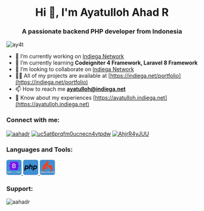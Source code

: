 <h1 align="center">Hi 👋, I'm Ayatulloh Ahad R</h1>
<h3 align="center">A passionate backend PHP developer from Indonesia</h3>

<p align="left"> <img src="https://komarev.com/ghpvc/?username=ay4t&label=Profile%20views&color=0e75b6&style=flat" alt="ay4t" /> </p>

- 🔭 I’m currently working on [Indiega Network](https://indiega.net)
- 🌱 I’m currently learning **Codeigniter 4 Framework, Laravel 8 Framework**
- 👯 I’m looking to collaborate on [Indiega Network](https://indiega.net)
- 👨‍💻 All of my projects are available at [https://indiega.net/portfolio](https://indiega.net/portfolio)
- 📫 How to reach me **ayatulloh@indiega.net**
- 📄 Know about my experiences [https://ayatulloh.indiega.net](https://ayatulloh.indiega.net)

<h3 align="left">Connect with me:</h3>
<p align="left">
<a href="https://fb.com/aahadr" target="blank"><img align="center" src="https://raw.githubusercontent.com/rahuldkjain/github-profile-readme-generator/master/src/images/icons/Social/facebook.svg" alt="aahadr" height="30" width="40" /></a>
<a href="https://www.youtube.com/c/uc5at6prqfm0ucnecn4vtpdw" target="blank"><img align="center" src="https://raw.githubusercontent.com/rahuldkjain/github-profile-readme-generator/master/src/images/icons/Social/youtube.svg" alt="uc5at6prqfm0ucnecn4vtpdw" height="30" width="40" /></a>
<a href="https://discord.gg/AhjrR4yJUU" target="blank"><img align="center" src="https://raw.githubusercontent.com/rahuldkjain/github-profile-readme-generator/master/src/images/icons/Social/discord.svg" alt="AhjrR4yJUU" height="30" width="40" /></a>
</p>

<h3 align="left">Languages and Tools:</h3>
<p align="left"> 

<a href="https://getbootstrap.com" target="_blank" rel="noreferrer"> <img src="https://raw.githubusercontent.com/ay4t/ay4t/main/images/icon-bootstrap.png" alt="bootstrap" width="40" height="40"/> </a> 
<a href="https://www.php.net/" target="_blank" rel="noreferrer"> <img src="https://raw.githubusercontent.com/ay4t/ay4t/main/images/icon-php.png" alt="bootstrap" width="40" height="40"/> </a> 
<a href="https://codeigniter.com/" target="_blank" rel="noreferrer"> <img src="https://raw.githubusercontent.com/ay4t/ay4t/main/images/icon-codeigniter.png" alt="bootstrap" width="40" height="40"/> </a> 

</p>

<h3 align="left">Support:</h3>
<p><a href="https://www.buymeacoffee.com/aahadr"> <img align="left" src="https://cdn.buymeacoffee.com/buttons/v2/default-yellow.png" height="50" width="210" alt="aahadr" /></a></p><br><br>
